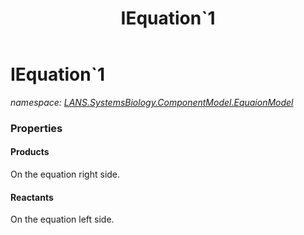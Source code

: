 ﻿---
title: IEquation`1
---

# IEquation`1
_namespace: [LANS.SystemsBiology.ComponentModel.EquaionModel](N-LANS.SystemsBiology.ComponentModel.EquaionModel.html)_






### Properties

#### Products
On the equation right side.
#### Reactants
On the equation left side.
